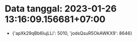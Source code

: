 # Data tanggal: 2023-01-26 13:16:09.156681+07:00

* {'apXk29qBb6IujLLi': 5010, 'jodsQsuR5OkAWKX9': 8646}

